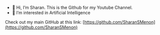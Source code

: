 - 👋 Hi, I’m Sharan. This is the Github for my Youtube Channel. 
- 👀 I’m interested in Artificial Intelligence

Check out my main GitHub at this link: [https://github.com/SharanSMenon](https://github.com/SharanSMenon)

<!---
programming-datascience/programming-datascience is a ✨ special ✨ repository because its `README.md` (this file) appears on your GitHub profile.
You can click the Preview link to take a look at your changes.
--->
